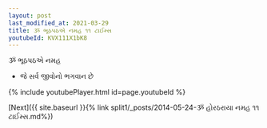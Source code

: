 ```yaml
---
layout: post
last_modified_at: 2021-03-29
title: ૐ ભૂઠપઠએ નમહ ૧૧ ટાઈમ્સ
youtubeId: KVX111X1bK8
---
```

 
 
 ૐ ભૂઠપઠએ નમહ  
 
 -  જે સર્વ જીવોનો ભગવાન છે 
 
  
 
  
 
 
 
 
 
 


{% include youtubePlayer.html id=page.youtubeId %}
 
[Next]({{ site.baseurl }}{% link  split1/_posts/2014-05-24-ૐ હોરઠરાયા નમહ ૧૧ ટાઈમ્સ.md%})
 
